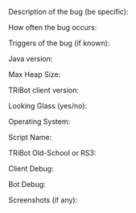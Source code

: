 Description of the bug (be specific):

How often the bug occurs:

Triggers of the bug (if known):

Java version:

Max Heap Size:

TRiBot client version:

Looking Glass (yes/no):

Operating System:

Script Name:

TRiBot Old-School or RS3:

Client Debug:

Bot Debug:

Screenshots (if any):


